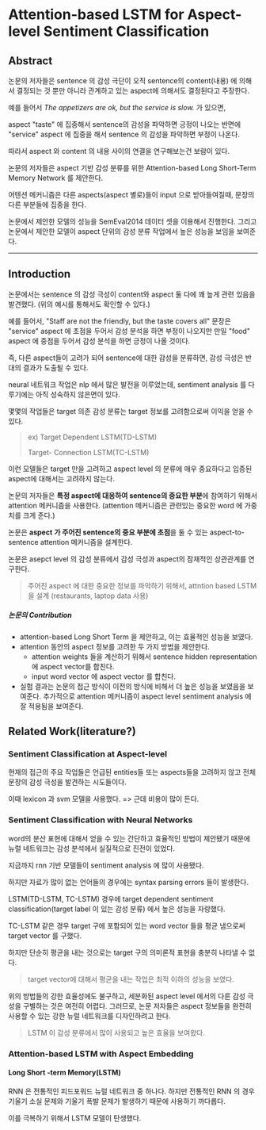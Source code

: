 # Attention-based LSTM for Aspect-level Sentiment Classification



## Abstract



논문의 저자들은 sentence 의 감성 극단이 오직 sentence의 content(내용) 에 의해서 결정되는 것 뿐만 아니라 관계하고 있는 aspect에 의해서도 결정된다고 주장한다.

예를 들어서 *The appetizers are ok, but the service is slow.* 가 있으면,

aspect "taste" 에 집중해서 sentence의 감성을 파악하면 긍정이 나오는 반면에 "service" aspect 에 집중을 해서 sentence 의 감성을 파악하면 부정이 나온다.

따라서 aspect 와 content 의 내용 사이의 연결을 연구해보는건 보람이 있다.

논문의 저자들은 aspect 기반 감성 분류를 위한 Attention-based Long Short-Term Memory Network 를 제안한다.



어텐션 메커니즘은 다른 aspects(aspect 별로)들이 input 으로 받아들여질때, 문장의 다른 부분들에 집중을 한다.

논문에서 제안한 모델의 성능을 SemEval2014 데이터 셋을 이용해서 진행한다. 그리고 논문에서 제안한 모델이 aspect 단위의 감성 분류 작업에서 높은 성능을 보임을 보여준다.



<hr>

## Introduction



논문에서는 sentence 의 감성 극성이 content와 aspect 둘 다에 꽤 높게 관련 있음을 발견했다. (위의 예시를 통해서도 확인할 수 있다.)

예를 들어서, "Staff are not the friendly, but the taste covers all" 문장은 "service" aspect 에 초점을 두어서 감성 분석을 하면 부정이 나오지만 만일 "food" aspect 에 중점을 두어서 감성 분석을 하면 긍정이 나올 것이다.

즉, 다른 aspect들이 고려가 되어 sentence에 대한 감성을 분류하면, 감성 극성은 반대의 결과가 도출될 수 있다.



neural 네트워크 작업은 nlp 에서 많은 발전을 이루었는데, sentiment analysis 를 다루기에는 아직 성숙하지 않은면이 있다.

몇몇의 작업들은 target 의존 감성 분류는 target 정보를 고려함으로써 이익을 얻을 수 있다.

> ex) Target Dependent LSTM(TD-LSTM)
>
> Target- Connection LSTM(TC-LSTM)



이런 모델들은 target 만을 고려하고 aspect level 의 분류에 매우 중요하다고 입증된 aspect에 대해서는 고려하지 않는다.



논문의 저자들은 **특정 aspect에 대응하여 sentence의 중요한 부분**에 참여하기 위해서 attention 메커니즘을 사용한다. (attention 메커니즘은 관련있는 중요한 word 에 가중치를 크게 준다.)

논문은 **aspect 가 주어진 sentence의 중요 부분에 초점**을 둘 수 있는 aspect-to-sentence attention 메커니즘을 설계한다.

논문은 asepct level 의 감성 분류에서 감성 극성과 aspect의 잠재적인 상관관계를 연구한다.

> 주어진 aspect 에 대한 중요한 정보를 파악하기 위해서, attntion based LSTM 을 설계 (restaurants, laptop data 사용)





##### 논문의 Contribution

- attention-based Long Short Term 을 제안하고, 이는 효율적인 성능을 보였다.
- attention 동안의 aspect 정보를 고려한 두 가지 방법을 제안한다.
  - attention weights 들을 계산하기 위해서 sentence hidden representation 에 aspect vector를 합친다.
  - input word vector 에 aspect vector 를 합친다.
- 실험 결과는 논문의 접근 방식이 이전의 방식에 비해서 더 높은 성능을 보였음을 보여준다. 추가적으로 attention 메커니즘이 aspect level sentiment analysis 에 잘 적용됨을 보여준다.



## Related Work(literature?)



### Sentiment Classification at Aspect-level



현재의 접근의 주요 작업들은 언급된 entities들 또는 aspects들을 고려하지 않고 전체 문장의 감성 극성을 발견하는 시도들이다.

이때 lexicon 과 svm 모델을 사용했다. => 근데 비용이 많이 든다.





### Sentiment Classification with Neural Networks



word의 분산 표현에 대해서 얻을 수 있는 간단하고 효율적인 방법이 제안됐기 때문에 뉴럴 네트워크는 감성 분석에서 실질적으로 진전이 있었다.

지금까지 rnn 기반 모델들이 sentiment analysis 에 많이 사용됐다.

하지만 자료가 많이 없는 언어들의 경우에는 syntax parsing errors 들이 발생한다.



LSTM(TD-LSTM, TC-LSTM) 경우에 target dependent sentiment classification(target label 이 있는 감성 분류) 에서 높은 성능을 자랑했다. 



TC-LSTM 같은 경우 target 구에 포함되어 있는 word vector 들을 평균 냄으로써 target vector 를 구했다.

하지만 단순히 평균을 내는 것으로는 target 구의 의미론적 표현을 충분히 나타낼 수 없다.

>  target vector에 대해서 평균을 내는 작업은 최적 이하의 성능을 보였다.



위의 방법들의 강한 효율성에도 불구하고, 세분화된 aspect level 에서의 다른 감성 극성을 구별하는 것은 여전히 어렵다. 그러므로, 논문 저자들은 aspect 정보들을 완전히 사용할 수 있는 강한 뉴럴 네트워크를 디자인하려고 한다.



> LSTM 이 감성 분류에서 많이 사용되고 높은 효율을 보여왔다.



### Attention-based LSTM with Aspect Embedding



#### Long Short -term Memory(LSTM)



RNN 은 전통적인 피드포워드 뉴럴 네트워크 중 하나다. 하지만 전통적인 RNN 의 경우 기울기 소실 문제와 기울기 폭발 문제가 발생하기 때문에 사용하기 까다롭다.

 이를 극복하기 위해서 LSTM 모델이 탄생했다.





















































